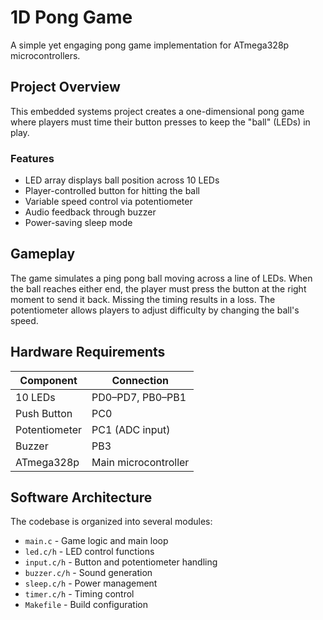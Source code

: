 # 1D Pong Game

A simple yet engaging pong game implementation for ATmega328p microcontrollers.

## Project Overview

This embedded systems project creates a one-dimensional pong game where players must time their button presses to keep the "ball" (LEDs) in play.

### Features

- LED array displays ball position across 10 LEDs
- Player-controlled button for hitting the ball
- Variable speed control via potentiometer
- Audio feedback through buzzer
- Power-saving sleep mode

## Gameplay

The game simulates a ping pong ball moving across a line of LEDs. When the ball reaches either end, the player must press the button at the right moment to send it back. Missing the timing results in a loss. The potentiometer allows players to adjust difficulty by changing the ball's speed.

## Hardware Requirements

Component | Connection
--------- | ---------
10 LEDs | PD0–PD7, PB0–PB1
Push Button | PC0
Potentiometer | PC1 (ADC input)
Buzzer | PB3
ATmega328p | Main microcontroller

## Software Architecture

The codebase is organized into several modules:

- `main.c` - Game logic and main loop
- `led.c/h` - LED control functions
- `input.c/h` - Button and potentiometer handling
- `buzzer.c/h` - Sound generation
- `sleep.c/h` - Power management
- `timer.c/h` - Timing control
- `Makefile` - Build configuration

 
